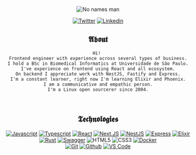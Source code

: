<section align="center">

<img src="https://media.giphy.com/media/P5wPrhzZDdeJW/giphy.gif" alt="No names man"/>

[![Twitter](https://img.shields.io/badge/Twitter-black?style=for-the-badge&logo=twitter&logoColor=white)](https://www.twitter.com/girordo_)
[![Linkedin](https://img.shields.io/badge/Linkedin-black?style=for-the-badge&logo=linkedin&logoColor=white)](https://www.linkedin.com/in/targiroldo/)
  
</section>

<section align="center">
  
  # 𝕬𝖇𝖔𝖚𝖙
  
    Hi! 
    Frontend engineer with experience across several types of business.
    I hold a BSc in Biomedical Informatics at Universidade de São Paulo.
    I've experience on frontend using React and all ecosystem.
    On backend I appreciate work with NestJS, Fastify and Express.
    I'm a constant learner, right now I'm learning Elixir and Phoenix.
    I am a communicative and empathic person.
    I'm a Linux open sourcerer since 2004.
  
</section>

<br/>

<section align="center">
  
  # 𝕿𝖊𝖈𝖍𝖓𝖔𝖑𝖔𝖌𝖎𝖊𝖘

  [![Javascript](https://img.shields.io/badge/Javascript-black?style=for-the-badge&logo=javascript&logoColor=white)](https://javascript.info/)
  [![Typescript](https://img.shields.io/badge/Typescript-black?style=for-the-badge&logo=Typescript&logoColor=white)](https://www.typescriptlang.org/)
  [![React](https://img.shields.io/badge/React-black?style=for-the-badge&logo=react&logoColor=white)](https://reactjs.org/)
  [![Next.JS](https://img.shields.io/badge/Next.js-black?style=for-the-badge&logo=next.js&logoColor=white)](https://nextjs.org/)
  [![NestJS](https://img.shields.io/badge/nestjs-black?style=for-the-badge&logo=nestjs&logoColor=white)](https://nestjs.com/)
  [![Express](https://img.shields.io/badge/express-black?style=for-the-badge&logo=express&logoColor=white)](https://expressjs.com/)
  [![Elixir](https://img.shields.io/badge/elixir-black?style=for-the-badge&logo=elixir&logoColor=white)](https://elixir-lang.org/)
  [![Rust](https://img.shields.io/badge/rust-black?style=for-the-badge&logo=rust&logoColor=white)](https://rust-lang.org/)
  [![Swagger](https://img.shields.io/badge/swagger-black?style=for-the-badge&logo=swagger&logoColor=white)](https://swagger.io/)
  ![HTML5](https://img.shields.io/badge/HTML5-black?style=for-the-badge&logo=html5&logoColor=white)
  ![CSS3](https://img.shields.io/badge/CSS3-black?style=for-the-badge&logo=css3&logoColor=white)
  [![Docker](https://img.shields.io/badge/-Docker-black?style=for-the-badge&logo=docker&logoColor=white)](https://docker.com/)  
  [![Git](https://img.shields.io/badge/-Git-black?style=for-the-badge&logo=git&logoColor=white)](https://git-scm.com/)
  [![Github](https://img.shields.io/badge/GitHub-black?style=for-the-badge&logo=github&logoColor=white)](http://github.com/)
  [![VS Code](https://img.shields.io/badge/-VS%20Code-black?style=for-the-badge&logo=visual-studio-code)](https://code.visualstudio.com/)

</section>
